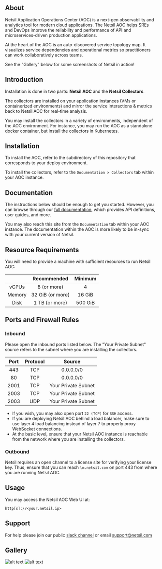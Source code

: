 ## About
Netsil Application Operations Center (AOC) is a next-gen observability and analytics tool for modern cloud applications. The Netsil AOC helps SREs and DevOps improve the reliability and performance of API and microservices-driven production applications.

At the heart of the AOC is an auto-discovered service topology map. It visualizes service dependencies and operational metrics so practitioners can work collaboratively across teams.

See the "Gallery" below for some screenshots of Netsil in action!

## Introduction
Installation is done in two parts: **Netsil AOC** and the **Netsil Collectors**.

The collectors are installed on your application instances (VMs or containerized environments) and mirror the service interactions & metrics back to Netsil AOC for real-time analysis.

You may install the collectors in a variety of environments, independent of the AOC environment. For instance, you may run the AOC as a standalone docker container, but install the collectors in Kubernetes.

## Installation
To install the AOC, refer to the subdirectory of this repository that corresponds to your deploy environment.

To install the collectors, refer to the `Documentation > Collectors` tab within your AOC instance.

## Documentation
The instructions below should be enough to get you started. However, you can browse through our [full documentation](https://netsil.github.io/docs), which provides API definitions, user guides, and more. 

You may also reach this site from the `Documentation` tab within your AOC instance. The documentation within the AOC is more likely to be in-sync with your current version of Netsil.

## Resource Requirements
You will need to provide a machine with sufficient resources to run Netsil AOC:

|  |**Recommended**|**Minimum**|
|:---:|:---:|:---:|
|vCPUs| 8 (or more) | 4 |
|Memory| 32 GiB (or more) | 16 GiB |
|Disk| 1 TB (or more) | 500 GiB |

## Ports and Firewall Rules
### Inbound
Please open the inbound ports listed below. The "Your Private Subnet" source refers to the subnet where you are installing the collectors.

| **Port** | **Protocol** | **Source** |
|:--------:|:------------:|:----------:|
| 443      | TCP          | 0.0.0.0/0     |
| 80       | TCP          | 0.0.0.0/0     |
| 2001     | TCP          | Your Private Subnet |
| 2003     | TCP          | Your Private Subnet |
| 2003     | UDP          | Your Private Subnet |

- If you wish, you may also open port `22 (TCP)` for `SSH` access.
- If you are deploying Netsil AOC behind a load balancer, make sure to use layer 4 load balancing instead of layer 7 to properly proxy WebSocket connections.
- At the basic level, ensure that your Netsil AOC instance is reachable from the network where you are installing the collectors.

### Outbound
Netsil requires an open channel to a license site for verifying your license key.
Thus, ensure that you can reach `lm.netsil.com` on port 443 from where you are running Netsil AOC.

## Usage
You may access the Netsil AOC Web UI at:
```
http[s]://<your.netsil.ip>
```
## Support
For help please join our public [slack channel](http://slack.netsil.com) or email support@netsil.com

## Gallery
![alt text](https://s3.amazonaws.com/docs.netsil.com/screenshots/default-map.png "Netsil Topology Main")
![alt text](https://s3.amazonaws.com/docs.netsil.com/screenshots/kube.png "Netsil Topology Kube Namespaces")
